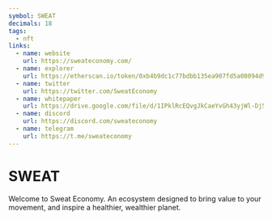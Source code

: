 ```yaml
---
symbol: SWEAT
decimals: 18
tags:
  - nft
links:
  - name: website
    url: https://sweateconomy.com/
  - name: explorer
    url: https://etherscan.io/token/0xb4b9dc1c77bdbb135ea907fd5a08094d98883a35
  - name: twitter
    url: https://twitter.com/SweatEconomy
  - name: whitepaper
    url: https://drive.google.com/file/d/1IPklRcEQvgJkCaeYvGh43yjWl-Dj5_6i/view
  - name: discord
    url: https://discord.com/sweateconomy
  - name: telegram
    url: https://t.me/sweateconomy
---
```


# SWEAT

Welcome to Sweat Economy. An ecosystem designed to bring value to your movement, and inspire a healthier, wealthier planet.
